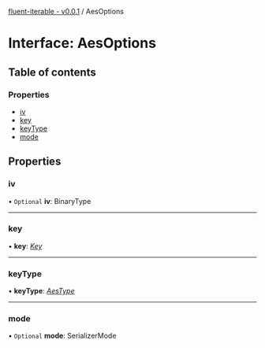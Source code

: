 [fluent-iterable - v0.0.1](../README.md) / AesOptions

# Interface: AesOptions

## Table of contents

### Properties

- [iv](aesoptions.md#iv)
- [key](aesoptions.md#key)
- [keyType](aesoptions.md#keytype)
- [mode](aesoptions.md#mode)

## Properties

### iv

• `Optional` **iv**: BinaryType

___

### key

• **key**: [*Key*](../README.md#key)

___

### keyType

• **keyType**: [*AesType*](../enums/aestype.md)

___

### mode

• `Optional` **mode**: SerializerMode

